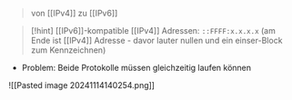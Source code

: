 > von [[IPv4]] zu [[IPv6]]

> [!hint] [[IPv6]]-kompatible [[IPv4]] Adressen: `::FFFF:x.x.x.x` (am Ende ist [[IPv4]] Adresse - davor lauter nullen und ein einser-Block zum Kennzeichnen)

- Problem: Beide Protokolle müssen gleichzeitig laufen können

![[Pasted image 20241114140254.png]]